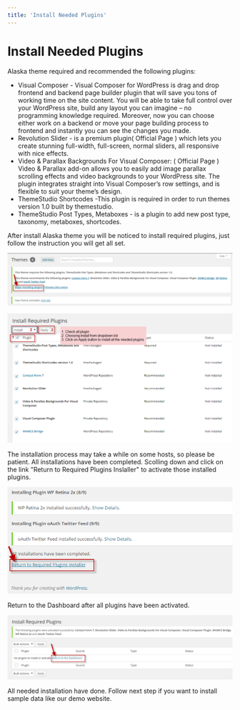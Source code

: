 ```yaml
---
title: 'Install Needed Plugins'
---
```


# Install Needed Plugins

Alaska theme required and recommended the following plugins:

* Visual Composer - Visual Composer for WordPress is drag and drop frontend and backend page builder plugin that will save you tons of working time on the site content. You will be able to take full control over your WordPress site, build any layout you can imagine – no programming knowledge required. Moreover, now you can choose either work on a backend or move your page building process to frontend and instantly you can see the changes you made.
* Revolution Slider - is a premium plugin( Official Page ) which lets you create stunning full-width, full-screen, normal sliders, all responsive with nice effects.
* Video & Parallax Backgrounds For Visual Composer: ( Official Page ) Video & Parallax add-on allows you to easily add image parallax scrolling effects and video backgrounds to your WordPress site. The plugin integrates straight into Visual Composer’s row settings, and is flexible to suit your theme’s design.
* ThemeStudio Shortcodes -This plugin is required in order to run themes version 1.0 built by themestudio.
* ThemeStudio Post Types, Metaboxes - is a plugin to add new post type, taxonomy, metaboxes, shortcodes.
  
After install Alaska theme you will be noticed to install required plugins, just follow the instruction you will get all set.

![install plugin](https://github.com/vulinhpc/alaska-docs/blob/master/docs/.vuepress/public/img/install_7.png?raw=true)

![bulk install](https://github.com/vulinhpc/alaska-docs/blob/master/docs/.vuepress/public/img/install_8.png?raw=true)

The installation process may take a while on some hosts, so please be patient. All installations have been completed. Scolling down and click on the link "Return to Required Plugins Inslaller" to activate those installed plugins.

![return](https://raw.githubusercontent.com/vulinhpc/alaska-docs/master/docs/.vuepress/public/img/install_9.png)

Return to the Dashboard after all plugins have been activated.

![return dashboard](https://github.com/vulinhpc/alaska-docs/blob/master/docs/.vuepress/public/img/install_11.png?raw=true)

All needed installation have done. Follow next step if you want to install sample data like our demo website.
